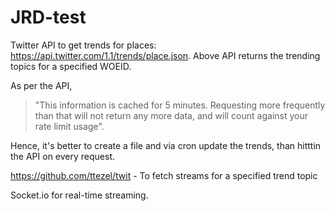 # JRD-test

Twitter API to get trends for places: https://api.twitter.com/1.1/trends/place.json. 
Above API returns the trending topics for a specified WOEID.

As per the API, 
> "This information is cached for 5 minutes. Requesting more frequently than that will not return any more data, and will count against your rate limit usage". 

Hence, it's better to create a file and via cron update the trends, than hitttin the API on every request.

https://github.com/ttezel/twit - To fetch streams for a specified trend topic

Socket.io for real-time streaming.
